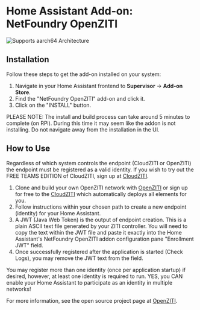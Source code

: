 # Home Assistant Add-on: NetFoundry OpenZITI

![Supports aarch64 Architecture][aarch64-shield]

## Installation

Follow these steps to get the add-on installed on your system:

1. Navigate in your Home Assistant frontend to **Supervisor** -> **Add-on Store**.
2. Find the "NetFoundry OpenZITI" add-on and click it.
3. Click on the "INSTALL" button.

PLEASE NOTE: The install and build process can take around 5 minutes to complete (on RPi).  During this time it may seem like the addon is not installing. Do not navigate away from the installation in the UI.

## How to Use

Regardless of which system controls the endpoint (CloudZITI or OpenZITI) the endpoint must be registered as a valid identity.  If you wish to try out the FREE TEAMS EDITION of CloudZITI, sign up at [CloudZITI](https://nfconsole.io/signup).  

1. Clone and build your own OpenZITI network with [OpenZITI](https://github.com/openziti) or sign up for free to the [CloudZITI](https://nfconsole.io/signup) which automatically deploys all elements for you.  
2. Follow instructions within your chosen path to create a new endpoint (identity) for your Home Assistant.
3. A JWT (Java Web Token) is the output of endpoint creation.  This is a plain ASCII text file generated by your ZITI controller. You will need to copy the text within the JWT file and paste it exactly into the Home Assistant's NetFoundry OpenZITI addon configuration pane "Enrollment JWT" field.
4. Once successfully registered after the application is started (Check Logs), you may remove the JWT text from the field.

You may register more than one identity (once per application startup) if desired, however, at least one identity is required to run.  YES, you CAN enable your Home Assistant to participate as an identity in multiple networks!

For more information, see the open source project page at [OpenZITI](https://github.com/openziti).

[aarch64-shield]: https://img.shields.io/badge/aarch64-yes-green.svg
[amd64-shield]: https://img.shields.io/badge/amd64-yes-green.svg
[armhf-shield]: https://img.shields.io/badge/armhf-yes-green.svg
[armv7-shield]: https://img.shields.io/badge/armv7-yes-green.svg
[i386-shield]: https://img.shields.io/badge/i386-yes-green.svg
